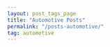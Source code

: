 ```yaml
---
layout: post_tags_page
title: "Automotive Posts"
permalink: "/posts-automotive/"
tag: automotive
---
```





